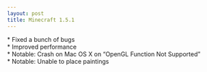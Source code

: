 ```yaml
---
layout: post
title: Minecraft 1.5.1
---
```

\* Fixed a bunch of bugs<br>
\* Improved performance<br>
\* Notable: Crash on Mac OS X on “OpenGL Function Not Supported”<br>
\* Notable: Unable to place paintings<br>